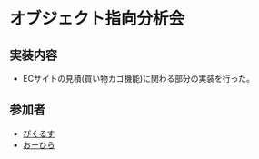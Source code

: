 # オブジェクト指向分析会

## 実装内容
- ECサイトの見積(買い物カゴ機能)に関わる部分の実装を行った。

## 参加者
- [ぴくるす](https://twitter.com/pickles_works)
- [おーひら](https://twitter.com/mohirara)
